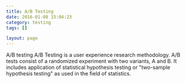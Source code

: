 ```yaml
---
title: A/B Testing
date: 2016-01-08 15:04:23
category: testing
tags: []

layout: page
---
```


A/B testing A/B Testing is a user experience research methodology. A/B tests consist of a randomized experiment with two variants, A and B. It includes application of statistical hypothesis testing or "two-sample hypothesis testing" as used in the field of statistics.

